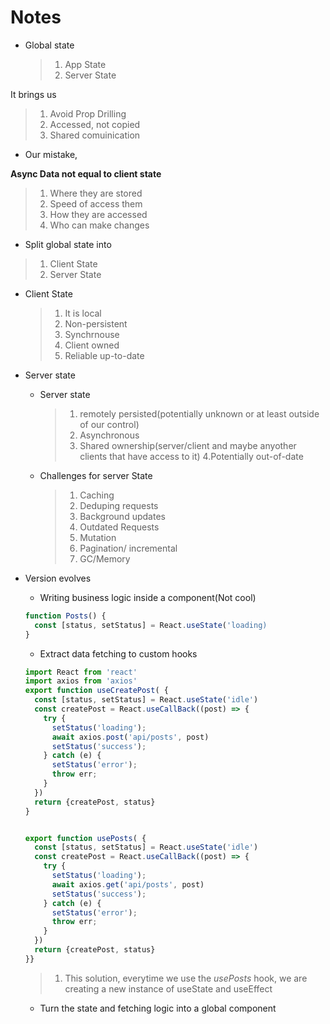 # Notes

- Global state
  > 1.  App State
  > 2.  Server State

It brings us

> 1. Avoid Prop Drilling
> 2. Accessed, not copied
> 3. Shared comuinication

- Our mistake,

**Async Data not equal to client state**

> 1.  Where they are stored
> 2.  Speed of access them
> 3.  How they are accessed
> 4.  Who can make changes

- Split global state into

> 1.  Client State
> 2.  Server State

- Client State

  > 1.  It is local
  > 2.  Non-persistent
  > 3.  Synchrnouse
  > 4.  Client owned
  > 5.  Reliable up-to-date

- Server state

  - Server state
    > 1. remotely persisted(potentially unknown or at least outside of our control)
    > 2. Asynchronous
    > 3. Shared ownership(server/client and maybe anyother clients that have access to it)
    >    4.Potentially out-of-date
  - Challenges for server State
    > 1. Caching
    > 2. Deduping requests
    > 3. Background updates
    > 4. Outdated Requests
    > 5. Mutation
    > 6. Pagination/ incremental
    > 7. GC/Memory

- Version evolves

  - Writing business logic inside a component(Not cool)

  ```js
  function Posts() {
    const [status, setStatus] = React.useState('loading)
  }
  ```

  - Extract data fetching to custom hooks

  ```js
  import React from 'react'
  import axios from 'axios'
  export function useCreatePost( {
    const [status, setStatus] = React.useState('idle')
    const createPost = React.useCallBack((post) => {
      try {
        setStatus('loading');
        await axios.post('api/posts', post)
        setStatus('success');
      } catch (e) {
        setStatus('error');
        throw err;
      }
    })
    return {createPost, status}
  }


  export function usePosts( {
    const [status, setStatus] = React.useState('idle')
    const createPost = React.useCallBack((post) => {
      try {
        setStatus('loading');
        await axios.get('api/posts', post)
        setStatus('success');
      } catch (e) {
        setStatus('error');
        throw err;
      }
    })
    return {createPost, status}
  }}
  ```

  > 1.  This solution, everytime we use the _usePosts_ hook, we are creating a new instance of useState and useEffect

  - Turn the state and fetching logic into a global component

  ```js

  ```
